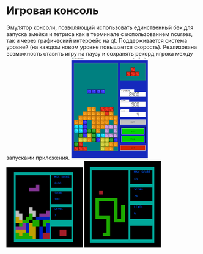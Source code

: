 # Игровая консоль

Эмулятор консоли, позволяющий использовать единственный бэк для запуска змейки и тетриса как в терминале с использованием ncurses, так и через графический интерфейс на qt. Поддерживается система уровней (на каждом новом уровне повышается скорость). Реализована возможность ставить игру на паузу и сохранять рекорд игрока между запусками приложения.
<img src="img/image.png" alt="alt text" width=200> <img src="img/image-1.png" alt="alt text" width=200> <img src="img/image-2.png" alt="alt text" width=200>
